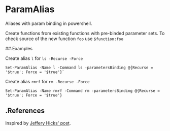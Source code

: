 ParamAlias
==========

Aliases with param binding in powershell.

Create functions from existing functions with pre-binded parameter sets.
To check source of the new function `foo` use `$function:foo`

##.Examples

Create alias `l` for `ls -Recurse -Force`

    Set-ParamAlias -Name l -Command ls -parametersBinding @{Recurse = '$true'; Force = '$true'}`

Create alias `rmrf` for `rm -Recurse -Force`

    Set-ParamAlias -Name rmrf -Command rm -parametersBinding @{Recurse = '$true'; Force = '$true'}


## .References
Inspired by [Jeffery Hicks' post](http://jdhitsolutions.com/blog/2014/09/making-the-shell-work-for-you-revisited/).
